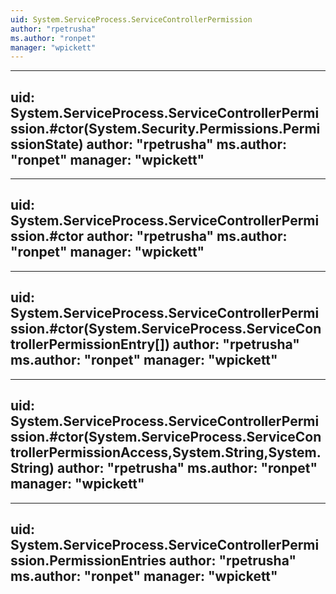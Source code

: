 ```yaml
---
uid: System.ServiceProcess.ServiceControllerPermission
author: "rpetrusha"
ms.author: "ronpet"
manager: "wpickett"
---
```


---
uid: System.ServiceProcess.ServiceControllerPermission.#ctor(System.Security.Permissions.PermissionState)
author: "rpetrusha"
ms.author: "ronpet"
manager: "wpickett"
---

---
uid: System.ServiceProcess.ServiceControllerPermission.#ctor
author: "rpetrusha"
ms.author: "ronpet"
manager: "wpickett"
---

---
uid: System.ServiceProcess.ServiceControllerPermission.#ctor(System.ServiceProcess.ServiceControllerPermissionEntry[])
author: "rpetrusha"
ms.author: "ronpet"
manager: "wpickett"
---

---
uid: System.ServiceProcess.ServiceControllerPermission.#ctor(System.ServiceProcess.ServiceControllerPermissionAccess,System.String,System.String)
author: "rpetrusha"
ms.author: "ronpet"
manager: "wpickett"
---

---
uid: System.ServiceProcess.ServiceControllerPermission.PermissionEntries
author: "rpetrusha"
ms.author: "ronpet"
manager: "wpickett"
---
